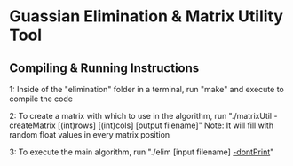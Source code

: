 Guassian Elimination & Matrix Utility Tool
==============================================================================

Compiling & Running Instructions
--------------------------------------------------------
1:  Inside of the "elimination" folder in a terminal, run "make" and execute to compile the code

2:  To create a matrix with which to use in the algorithm, run "./matrixUtil -createMatrix [(int)rows] [(int)cols] [output filename]"
Note: It will fill with random float values in every matrix position

3:  To execute the main algorithm, run "./elim [input filename] [-dontPrint](<- this last argument is optional>)"